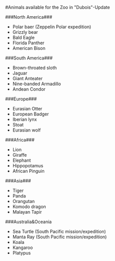 #Animals available for the Zoo in "Dubois"-Update

###North America###
- Polar baer (Zeppelin Polar expedition)
- Grizzly bear
- Bald Eagle
- Florida Panther
- American Bison

###South America###
- Brown-throated sloth
- Jaguar
- Giant Anteater
- Nine-banded Armadillo
- Andean Condor

###Europe###
- Eurasian Otter
- European Badger
- Iberian lynx
- Stoat
- Eurasian wolf

###Africa###
- Lion
- Giraffe
- Elephant
- Hippopotamus
- African Pinguin

###Asia###
- Tiger
- Panda
- Orangutan
- Komodo dragon
- Malayan Tapir

###Australia&Oceania
- Sea Turtle (South Pacific mission/expedition)
- Manta Ray (South Pacific mission/expedition)
- Koala
- Kangaroo
- Platypus
